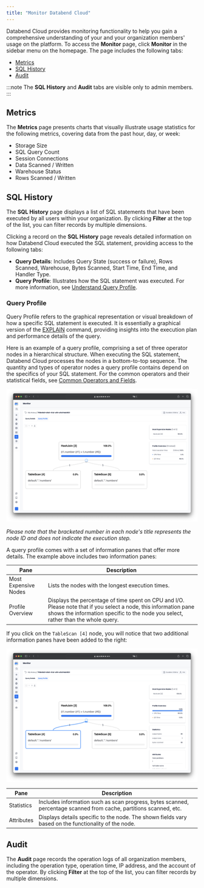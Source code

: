 ```yaml
---
title: "Monitor Databend Cloud"
---
```


Databend Cloud provides monitoring functionality to help you gain a comprehensive understanding of your and your organization members' usage on the platform. To access the **Monitor** page, click **Monitor** in the sidebar menu on the homepage. The page includes the following tabs:

- [Metrics](#metrics)
- [SQL History](#sql-history)
- [Audit](#audit)

:::note
The **SQL History** and **Audit** tabs are visible only to admin members.
:::

## Metrics

The **Metrics** page presents charts that visually illustrate usage statistics for the following metrics, covering data from the past hour, day, or week:

- Storage Size
- SQL Query Count
- Session Connections
- Data Scanned / Written
- Warehouse Status
- Rows Scanned / Written

## SQL History

The **SQL History** page displays a list of SQL statements that have been executed by all users within your organization. By clicking **Filter** at the top of the list, you can filter records by multiple dimensions.

Clicking a record on the **SQL History** page reveals detailed information on how Databend Cloud executed the SQL statement, providing access to the following tabs:

- **Query Details**: Includes Query State (success or failure), Rows Scanned, Warehouse, Bytes Scanned, Start Time, End Time, and Handler Type.
- **Query Profile**: Illustrates how the SQL statement was executed. For more information, see [Understand Query Profile](#understand-query-profile).

### Query Profile

Query Profile refers to the graphical representation or visual breakdown of how a specific SQL statement is executed. It is essentially a graphical version of the [EXPLAIN](/sql/sql-commands/explain-cmds/explain) command, providing insights into the execution plan and performance details of the query.

Here is an example of a query profile, comprising a set of three operator nodes in a hierarchical structure. When executing the SQL statement, Databend Cloud processes the nodes in a bottom-to-top sequence. The quantity and types of operator nodes a query profile contains depend on the specifics of your SQL statement. For the common operators and their statistical fields, see [Common Operators and Fields](/sql/sql-commands/explain-cmds/explain#common-operators-and-fields).

![alt text](../../../../public/img/cloud/query-profile-1.png)

*Please note that the bracketed number in each node's title represents the node ID and does *not* indicate the execution step.*

A query profile comes with a set of information panes that offer more details. The example above includes two information panes:

| Pane                 | Description                                                                                                                                                                                            |
|----------------------|--------------------------------------------------------------------------------------------------------------------------------------------------------------------------------------------------------|
| Most Expensive Nodes | Lists the nodes with the longest execution times.                                                                                                                                                      |
| Profile Overview     | Displays the percentage of time spent on CPU and I/O. Please note that if you select a node, this information pane shows the information specific to the node you select, rather than the whole query. |

If you click on the `TableScan [4]` node, you will notice that two additional information panes have been added to the right:

![alt text](../../../../public/img/cloud/query-profile-2.png)

| Pane       | Description                                                                                                                         |
|------------|-------------------------------------------------------------------------------------------------------------------------------------|
| Statistics | Includes information such as scan progress, bytes scanned, percentage scanned from cache, partitions scanned, etc. |
| Attributes | Displays details specific to the node. The shown fields vary based on the functionality of the node.                                |

## Audit

The **Audit** page records the operation logs of all organization members, including the operation type, operation time, IP address, and the account of the operator. By clicking **Filter** at the top of the list, you can filter records by multiple dimensions.
